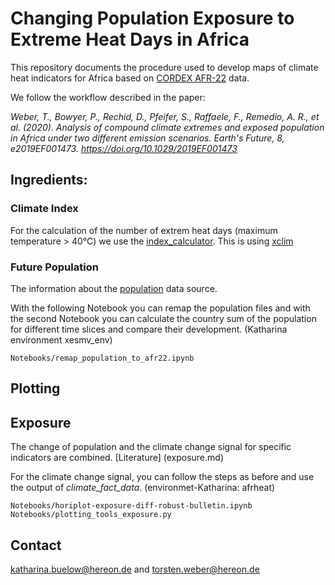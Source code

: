 # Changing Population Exposure to Extreme Heat Days in Africa


This repository documents the procedure used to develop maps of climate heat indicators for Africa based on [CORDEX AFR-22](https://cordex.org/experiment-guidelines/cordex-cmip5/cordex-core/cordex-core-simulations/) data.

We follow the workflow described in the paper:

*Weber, T., Bowyer, P., Rechid, D., Pfeifer, S., Raffaele, F., Remedio, A. R., et al. (2020). Analysis of compound climate extremes and exposed population in Africa under two different emission scenarios. Earth's Future, 8, e2019EF001473. https://doi.org/10.1029/2019EF001473*


## Ingredients:

### Climate Index

For the calculation of the number of extrem heat days (maximum temperature > 40°C) we use the [index_calculator](https://github.com/climate-service-center/index_calculator). This is using [xclim](https://github.com/Ouranosinc/xclim)

### Future Population

The information about the [population](population.md) data source. 

With the following Notebook you can remap the population files and with the second Notebook you can calculate the country sum of the population for different time slices and compare their development.
(Katharina environment xesmv_env)

    Notebooks/remap_population_to_afr22.ipynb

## Plotting 


## Exposure

The change of population and the climate change signal for specific indicators are combined. [Literature] (exposure.md)

For the climate change signal, you can follow the steps as before and use the output of *climate_fact_data*. (environmet-Katharina: afrheat)

    Notebooks/horiplot-exposure-diff-robust-bulletin.ipynb
    Notebooks/plotting_tools_exposure.py



## Contact

katharina.buelow@hereon.de and torsten.weber@hereon.de


